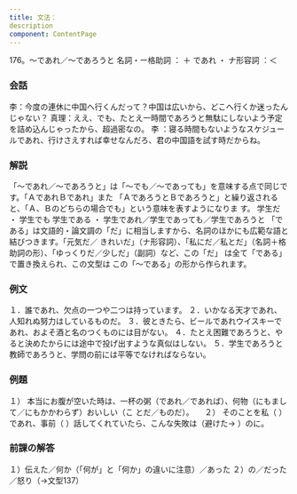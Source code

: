 ```yaml
---
title: 文法：
description
component: ContentPage
---
```



176。～であれ／～であろうと
名詞・ー格助詞 ： ＋ であれ ・
ナ形容詞 ：＜
### 会話
李：今度の連休に中国へ行くんだって？中国は広いから、どこへ行くか迷ったんじゃない？
真理：ええ、でも、たとえ一時間であろうと無駄にしないよう予定を詰め込んじゃったから、超過密なの。
李 ：寝る時間もないようなスケジュールであれ、行けさえすれば幸せなんだろ、君の中国語を試す時だからね。
### 解説
「～であれ／～であろうと」は「～でも／～であっても」を意味する点で同じです。「ＡであれＢであれ」また 「ＡであろうとＢであろうと」と繰り返されると、「Ａ、Ｂのどちらの場合でも」という意味を表すようになりま す。
学生だ ・ 学生でも 学生である ・ 学生であれ／学生であっても／学生であろうと
「である」は文語的・論文調の「だ」に相当しますから、名詞のほかにも広範な語と結びつきます。「元気だ／ きれいだ」（ナ形容詞）、「私にだ／私とだ」（名詞＋格助詞の形）、「ゆっくりだ／少しだ」（副詞）など、この「だ」 は全て「である」で置き換えられ、この文型は この「～である」の形から作られます。
### 例文
１．誰であれ、欠点の一つや二つは持っています。
２．いかなる天才であれ、人知れぬ努力はしているものだ。
３．彼ときたら、ビールであれウイスキーであれ、およそ酒と名のつくものには目がない。
４．たとえ困難であろうと、やると決めたからには途中で投げ出すような真似はしない。
５．学生であろうと教師であろうと、学問の前には平等でなければならない。
### 例題
１） 本当にお腹が空いた時は、一杯の粥（であれ／であれば）、何物（にもまして／にもかかわらず）おいしい（こ
とだ／ものだ）。    
２） そのことを私（ ）であれ、事前（ ）話してくれていたら、こんな失敗は（避けた→ ）のに。
### 前課の解答
１）伝えた／何か（「何が」と「何か」の違いに注意）／あった
２）の／だった／怒り（→文型137）
